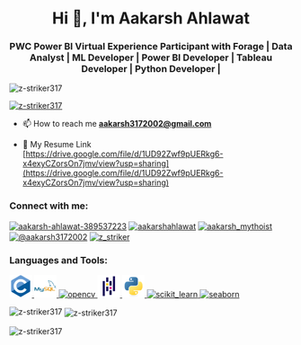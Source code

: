 <h1 align="center">Hi 👋, I'm Aakarsh Ahlawat</h1>
<h3 align="center">PWC Power BI Virtual Experience Participant with Forage | Data Analyst | ML Developer | Power BI Developer | Tableau Developer | Python Developer |</h3>

<p align="left"> <img src="https://komarev.com/ghpvc/?username=z-striker317&label=Profile%20views&color=0e75b6&style=flat" alt="z-striker317" /> </p>

<p align="left"> <a href="https://github.com/ryo-ma/github-profile-trophy"><img src="https://github-profile-trophy.vercel.app/?username=z-striker317" alt="z-striker317" /></a> </p>

- 📫 How to reach me **aakarsh3172002@gmail.com**

- 📄 My Resume Link [https://drive.google.com/file/d/1UD92Zwf9pUERkg6-x4exyCZorsOn7jmv/view?usp=sharing](https://drive.google.com/file/d/1UD92Zwf9pUERkg6-x4exyCZorsOn7jmv/view?usp=sharing)

<h3 align="left">Connect with me:</h3>
<p align="left">
<a href="https://linkedin.com/in/aakarsh-ahlawat-389537223" target="blank"><img align="center" src="https://raw.githubusercontent.com/rahuldkjain/github-profile-readme-generator/master/src/images/icons/Social/linked-in-alt.svg" alt="aakarsh-ahlawat-389537223" height="30" width="40" /></a>
<a href="https://kaggle.com/aakarshahlawat" target="blank"><img align="center" src="https://raw.githubusercontent.com/rahuldkjain/github-profile-readme-generator/master/src/images/icons/Social/kaggle.svg" alt="aakarshahlawat" height="30" width="40" /></a>
<a href="https://instagram.com/aakarsh_mythoist" target="blank"><img align="center" src="https://raw.githubusercontent.com/rahuldkjain/github-profile-readme-generator/master/src/images/icons/Social/instagram.svg" alt="aakarsh_mythoist" height="30" width="40" /></a>
<a href="https://medium.com/@aakarsh3172002" target="blank"><img align="center" src="https://raw.githubusercontent.com/rahuldkjain/github-profile-readme-generator/master/src/images/icons/Social/medium.svg" alt="@aakarsh3172002" height="30" width="40" /></a>
<a href="https://www.leetcode.com/z_striker" target="blank"><img align="center" src="https://raw.githubusercontent.com/rahuldkjain/github-profile-readme-generator/master/src/images/icons/Social/leet-code.svg" alt="z_striker" height="30" width="40" /></a>
</p>

<h3 align="left">Languages and Tools:</h3>
<p align="left"> <a href="https://www.cprogramming.com/" target="_blank" rel="noreferrer"> <img src="https://raw.githubusercontent.com/devicons/devicon/master/icons/c/c-original.svg" alt="c" width="40" height="40"/> </a> <a href="https://www.mysql.com/" target="_blank" rel="noreferrer"> <img src="https://raw.githubusercontent.com/devicons/devicon/master/icons/mysql/mysql-original-wordmark.svg" alt="mysql" width="40" height="40"/> </a> <a href="https://opencv.org/" target="_blank" rel="noreferrer"> <img src="https://www.vectorlogo.zone/logos/opencv/opencv-icon.svg" alt="opencv" width="40" height="40"/> </a> <a href="https://pandas.pydata.org/" target="_blank" rel="noreferrer"> <img src="https://raw.githubusercontent.com/devicons/devicon/2ae2a900d2f041da66e950e4d48052658d850630/icons/pandas/pandas-original.svg" alt="pandas" width="40" height="40"/> </a> <a href="https://www.python.org" target="_blank" rel="noreferrer"> <img src="https://raw.githubusercontent.com/devicons/devicon/master/icons/python/python-original.svg" alt="python" width="40" height="40"/> </a> <a href="https://scikit-learn.org/" target="_blank" rel="noreferrer"> <img src="https://upload.wikimedia.org/wikipedia/commons/0/05/Scikit_learn_logo_small.svg" alt="scikit_learn" width="40" height="40"/> </a> <a href="https://seaborn.pydata.org/" target="_blank" rel="noreferrer"> <img src="https://seaborn.pydata.org/_images/logo-mark-lightbg.svg" alt="seaborn" width="40" height="40"/> </a> </p>

<p><img align="left" src="https://github-readme-stats.vercel.app/api/top-langs?username=z-striker317&show_icons=true&locale=en&layout=compact" alt="z-striker317" /></p>

<p>&nbsp;<img align="center" src="https://github-readme-stats.vercel.app/api?username=z-striker317&show_icons=true&locale=en" alt="z-striker317" /></p>

<p><img align="center" src="https://github-readme-streak-stats.herokuapp.com/?user=z-striker317&" alt="z-striker317" /></p>
